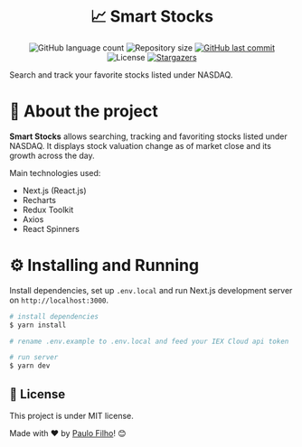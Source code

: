 <h1 align="center">📈 Smart Stocks</h1>

<p align="center">
  <img alt="GitHub language count" src="https://img.shields.io/github/languages/count/paulocf92/smart-stocks?color=%2304D361">

  <img alt="Repository size" src="https://img.shields.io/github/repo-size/paulocf92/smart-stocks">

  <a href="https://github.com/paulocf92/smart-stocks/commits/main">
    <img alt="GitHub last commit" src="https://img.shields.io/github/last-commit/paulocf92/smart-stocks">
  </a>

  <img alt="License" src="https://img.shields.io/badge/license-MIT-brightgreen">
   <a href="https://github.com/paulocf92/smart-stocks/stargazers">
    <img alt="Stargazers" src="https://img.shields.io/github/stars/paulocf92/smart-stocks?style=social">
  </a>
</p>

Search and track your favorite stocks listed under NASDAQ.

# 🚀 About the project

**Smart Stocks** allows searching, tracking and favoriting stocks listed under NASDAQ. It displays stock valuation change as of market close and its growth across the day.

Main technologies used:

- Next.js (React.js)
- Recharts
- Redux Toolkit
- Axios
- React Spinners

# ⚙️ Installing and Running

Install dependencies, set up `.env.local` and run Next.js development server on `http://localhost:3000`.

```bash
# install dependencies
$ yarn install

# rename .env.example to .env.local and feed your IEX Cloud api token

# run server
$ yarn dev
```

## 📝 License

This project is under MIT license.

Made with ❤️ by [Paulo Filho](https://www.linkedin.com/in/paulocf92/)! 😊
